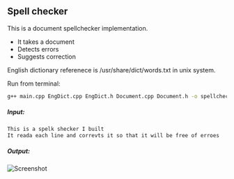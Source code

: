## Spell checker
This is a document spellchecker implementation.
* It takes a document
* Detects errors
* Suggests correction

English dictionary referenece is /usr/share/dict/words.txt in unix system.

Run from terminal:
```bash
g++ main.cpp EngDict.cpp EngDict.h Document.cpp Document.h -o spellchecker
```
##### Input:
```bash
This is a spelk shecker I built
It reada each line and correvts it so that it will be free of erroes
```
##### Output:
![Screenshot](/Spell-checker/Screenshot.png?raw=true "Screenshot")